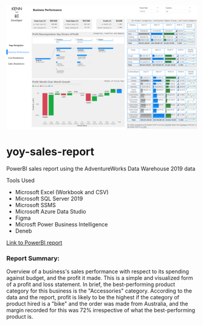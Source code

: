 ![Front Page](https://github.com/dataopskenn/yoy-sales-report/blob/main/images/adventureworks_sales.png)

# yoy-sales-report
PowerBI sales report using the AdventureWorks Data Warehouse 2019 data

Tools Used
- Microsoft Excel (Workbook and CSV)
- Microsoft SQL Server 2019
- Microsoft SSMS
- Microsoft Azure Data Studio
- Figma
- Microsft Power Business Intelligence
- Deneb

[Link to PowerBI report](https://app.powerbi.com/view?r=eyJrIjoiZDAxNjI3ZjItZDJlZS00YTJmLTg3YTgtMjc1NWE2NDYyYzE2IiwidCI6IjliNTk3NjNmLTc2NDktNDM0Zi1iNGJmLWRmYTg3NGU4OGY4NyJ9)


### Report Summary:

Overview of a business's sales performance with respect to its spending against budget, and the profit it made. This is a simple and visualized form of a profit and loss statement.
In brief, the best-performing product category for this business is the "Accessories" category. According to the data and the report, profit is likely to be the highest if the category of product hired is a "bike" and the order was made from Australia, and the margin recorded for this was 72% irrespective of what the best-performing product is. 
